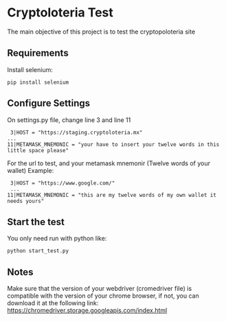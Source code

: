 # Cryptoloteria Test

The main objective of this project is to test the cryptopoloteria site

## Requirements

Install selenium:
```
pip install selenium
```

## Configure Settings
On settings.py file, change line 3 and line 11
```
 3|HOST = "https://staging.cryptoloteria.mx"
...
11|METAMASK_MNEMONIC = "your have to insert your twelve words in this little space please"
```
For the url to test, and your metamask mnemonir (Twelve words of your wallet) Example:
```
 3|HOST = "https://www.google.com/"
 ...
11|METAMASK_MNEMONIC = "this are my twelve words of my own wallet it needs yours"
```

## Start the test

You only need run with python like:
```
python start_test.py
```

## Notes
Make sure that the version of your webdriver (cromedriver file) is compatible with the version of your chrome browser, if not, you can download it at the following link:
https://chromedriver.storage.googleapis.com/index.html
